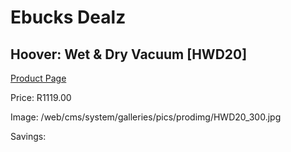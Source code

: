 
# Ebucks Dealz
## Hoover: Wet & Dry Vacuum [HWD20]
[Product Page](https://www.ebucks.com/web/shop/productSelected.do?prodId=225596802&catId=998409624)

Price: R1119.00

Image: /web/cms/system/galleries/pics/prodimg/HWD20_300.jpg

Savings: 


	